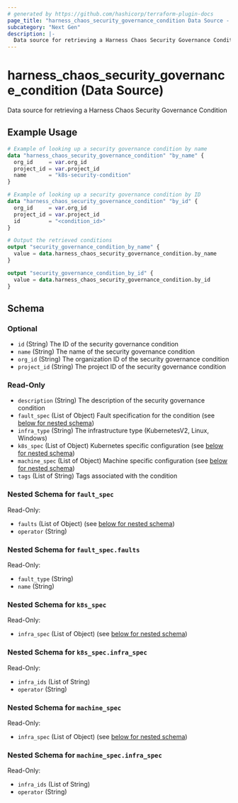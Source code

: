 ```yaml
---
# generated by https://github.com/hashicorp/terraform-plugin-docs
page_title: "harness_chaos_security_governance_condition Data Source - terraform-provider-harness"
subcategory: "Next Gen"
description: |-
  Data source for retrieving a Harness Chaos Security Governance Condition
---
```


# harness_chaos_security_governance_condition (Data Source)

Data source for retrieving a Harness Chaos Security Governance Condition

## Example Usage

```terraform
# Example of looking up a security governance condition by name
data "harness_chaos_security_governance_condition" "by_name" {
  org_id     = var.org_id
  project_id = var.project_id
  name       = "k8s-security-condition"
}

# Example of looking up a security governance condition by ID
data "harness_chaos_security_governance_condition" "by_id" {
  org_id     = var.org_id
  project_id = var.project_id
  id         = "<condition_id>"
}

# Output the retrieved conditions
output "security_governance_condition_by_name" {
  value = data.harness_chaos_security_governance_condition.by_name
}

output "security_governance_condition_by_id" {
  value = data.harness_chaos_security_governance_condition.by_id
}
```

<!-- schema generated by tfplugindocs -->
## Schema

### Optional

- `id` (String) The ID of the security governance condition
- `name` (String) The name of the security governance condition
- `org_id` (String) The organization ID of the security governance condition
- `project_id` (String) The project ID of the security governance condition

### Read-Only

- `description` (String) The description of the security governance condition
- `fault_spec` (List of Object) Fault specification for the condition (see [below for nested schema](#nestedatt--fault_spec))
- `infra_type` (String) The infrastructure type (KubernetesV2, Linux, Windows)
- `k8s_spec` (List of Object) Kubernetes specific configuration (see [below for nested schema](#nestedatt--k8s_spec))
- `machine_spec` (List of Object) Machine specific configuration (see [below for nested schema](#nestedatt--machine_spec))
- `tags` (List of String) Tags associated with the condition

<a id="nestedatt--fault_spec"></a>
### Nested Schema for `fault_spec`

Read-Only:

- `faults` (List of Object) (see [below for nested schema](#nestedobjatt--fault_spec--faults))
- `operator` (String)

<a id="nestedobjatt--fault_spec--faults"></a>
### Nested Schema for `fault_spec.faults`

Read-Only:

- `fault_type` (String)
- `name` (String)



<a id="nestedatt--k8s_spec"></a>
### Nested Schema for `k8s_spec`

Read-Only:

- `infra_spec` (List of Object) (see [below for nested schema](#nestedobjatt--k8s_spec--infra_spec))

<a id="nestedobjatt--k8s_spec--infra_spec"></a>
### Nested Schema for `k8s_spec.infra_spec`

Read-Only:

- `infra_ids` (List of String)
- `operator` (String)



<a id="nestedatt--machine_spec"></a>
### Nested Schema for `machine_spec`

Read-Only:

- `infra_spec` (List of Object) (see [below for nested schema](#nestedobjatt--machine_spec--infra_spec))

<a id="nestedobjatt--machine_spec--infra_spec"></a>
### Nested Schema for `machine_spec.infra_spec`

Read-Only:

- `infra_ids` (List of String)
- `operator` (String)
